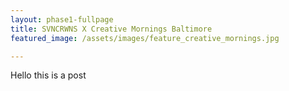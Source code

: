 ```yaml
---
layout: phase1-fullpage
title: SVNCRWNS X Creative Mornings Baltimore
featured_image: /assets/images/feature_creative_mornings.jpg

---
```

Hello this is a post
